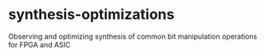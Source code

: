 # synthesis-optimizations
Observing and optimizing synthesis of common bit manipulation operations for FPGA and ASIC
